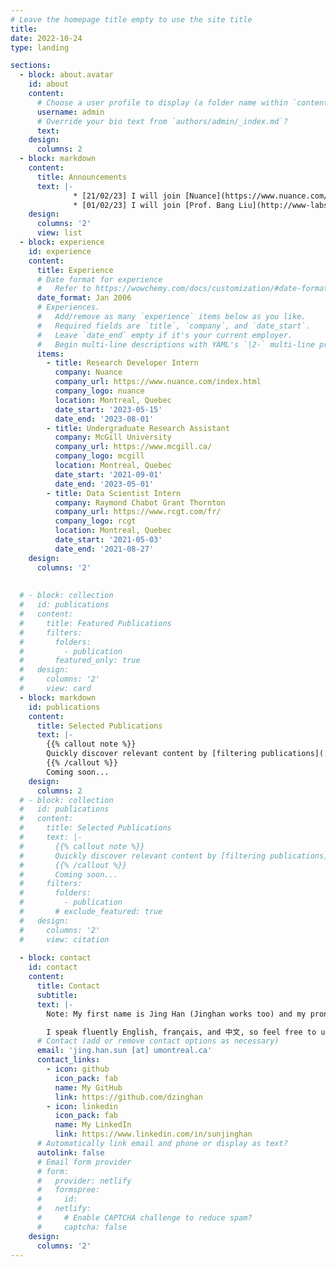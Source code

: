 ```yaml
---
# Leave the homepage title empty to use the site title
title:
date: 2022-10-24
type: landing

sections:
  - block: about.avatar
    id: about
    content:
      # Choose a user profile to display (a folder name within `content/authors/`)
      username: admin
      # Override your bio text from `authors/admin/_index.md`?
      text:
    design:
      columns: 2
  - block: markdown
    content:
      title: Announcements
      text: |-
              * [21/02/23] I will join [Nuance](https://www.nuance.com/index.html) this summer as a Research Developer Intern.
              * [01/02/23] I will join [Prof. Bang Liu](http://www-labs.iro.umontreal.ca/~liubang/index.html)'s group at [Université de Montréal](https://diro.umontreal.ca/english/home/) and [MILA](https://mila.quebec/en/) as a MSc student this September! 
    design:
      columns: '2'
      view: list
  - block: experience
    id: experience
    content:
      title: Experience
      # Date format for experience
      #   Refer to https://wowchemy.com/docs/customization/#date-format
      date_format: Jan 2006
      # Experiences.
      #   Add/remove as many `experience` items below as you like.
      #   Required fields are `title`, `company`, and `date_start`.
      #   Leave `date_end` empty if it's your current employer.
      #   Begin multi-line descriptions with YAML's `|2-` multi-line prefix.
      items:
        - title: Research Developer Intern
          company: Nuance
          company_url: https://www.nuance.com/index.html
          company_logo: nuance
          location: Montreal, Quebec
          date_start: '2023-05-15'
          date_end: '2023-08-01'
        - title: Undergraduate Research Assistant
          company: McGill University
          company_url: https://www.mcgill.ca/
          company_logo: mcgill
          location: Montreal, Quebec
          date_start: '2021-09-01'
          date_end: '2023-05-01'
        - title: Data Scientist Intern
          company: Raymond Chabot Grant Thornton
          company_url: https://www.rcgt.com/fr/
          company_logo: rcgt
          location: Montreal, Quebec
          date_start: '2021-05-03'
          date_end: '2021-08-27'
    design:
      columns: '2'
  
  
  # - block: collection
  #   id: publications
  #   content:
  #     title: Featured Publications
  #     filters:
  #       folders:
  #         - publication
  #       featured_only: true
  #   design:
  #     columns: '2'
  #     view: card
  - block: markdown
    id: publications
    content:
      title: Selected Publications
      text: |-
        {{% callout note %}}
        Quickly discover relevant content by [filtering publications](./publication/).
        {{% /callout %}}
        Coming soon...
    design:
      columns: 2
  # - block: collection
  #   id: publications
  #   content:
  #     title: Selected Publications
  #     text: |-
  #       {{% callout note %}}
  #       Quickly discover relevant content by [filtering publications](./publication/).
  #       {{% /callout %}}
  #       Coming soon...
  #     filters:
  #       folders:
  #         - publication
  #       # exclude_featured: true
  #   design:
  #     columns: '2'
  #     view: citation
  
  - block: contact
    id: contact
    content:
      title: Contact
      subtitle:
      text: |-
        Note: My first name is Jing Han (Jinghan works too) and my pronouns are she/her. Please address me by my first name.

        I speak fluently English, français, and 中文, so feel free to use the language of your choice!
      # Contact (add or remove contact options as necessary)
      email: 'jing.han.sun [at] umontreal.ca'
      contact_links:
        - icon: github
          icon_pack: fab
          name: My GitHub
          link: https://github.com/dzinghan
        - icon: linkedin
          icon_pack: fab
          name: My LinkedIn
          link: https://www.linkedin.com/in/sunjinghan
      # Automatically link email and phone or display as text?
      autolink: false
      # Email form provider
      # form:
      #   provider: netlify
      #   formspree:
      #     id:
      #   netlify:
      #     # Enable CAPTCHA challenge to reduce spam?
      #     captcha: false
    design:
      columns: '2'
---
```

